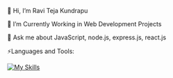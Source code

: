 👋 Hi, I’m Ravi Teja Kundrapu

👀 I’m Currently Working in Web Development Projects
  
💬 Ask me about JavaScript, node.js, express.js, react.js

⚡Languages and Tools:

[![My Skills](https://skillicons.dev/icons?i=html,css,bootstrap,js,sqlite,git,linux,nodejs,express,react,azure,py)](https://skillicons.dev)
